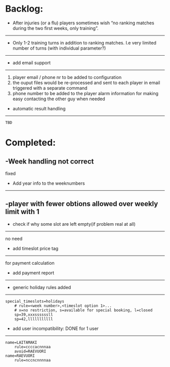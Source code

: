 Backlog:
=======




- After injuries (or a flu) players sometimes wish “no ranking matches during the two first weeks, only training”.
------------------------------------------------------------------------------------------------------------------


- Only 1-2 training turns in addition to ranking matches. I.e very limited number of turns (with individual parameter?)
-----------------------------------------------------------------------------------------------------------------------


- add email support
-------------------
  1) player email / phone nr to be added to configuration
  2) the ouput files would be re-processed and sent to each player in email
     triggered with a separate command
  3) phone number to be added to the player alarm information for making easy
     contacting the other guy when needed


- automatic result handling
---------------------------
    TBD


Completed:
=========

-Week handling not correct
---------------------------
fixed


- Add year info to the weeknumbers
----------------------------------


-player with fewer obtions allowed over weekly limit with 1
------------------------------------------------------------

- check if why some slot are left empty(if problem real at all)
---------------------------------------------------------------
  no need


- add timeslot price tag
------------------------
for payment calculation


- add payment report
--------------------


- generic holiday rules added
---------------------
    special_timeslots=holidays
        # rule=<week number>,<timeslot option 1>...
        # x=no restriction, s=available for special booking, l=closed
        sp=39,xxxssssssll
        sp=42,lllllllllll

- add user incompatibility: DONE for 1 user
---------------------------
    name=LAITAMAKI
        rule=ccccacnnnaa
        avoid=RAEVUORI
    name=RAEVUORI
        rule=nccncnnnnaa
